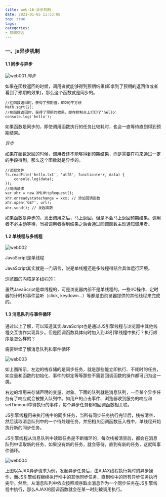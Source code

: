 ```yaml
---
title: web-16-异步机制
date: 2021-01-05 11:53:08
top: true
tags:
categories:
- 前端综合
---
```

### 一、js异步机制
####  1.1 同步与异步
![web001](https://alivnram-test.oss-cn-beijing.aliyuncs.com/alivnblog/web001.jpg)
*同步*  

如果在函数返回的时候，调用者就能够得到预期结果(即拿到了预期的返回值或者看到了预期的效果)，那么这个函数就是同步的。
```
//在函数返回时，获得了预期值，即2的平方根
Math.sqrt(2);
//在函数返回时，获得了预期的效果，即在控制台上打印了'hello'
console.log('hello');
```
如果函数是同步的，即使调用函数执行的任务比较耗时，也会一直等待直到得到预期结果。

*异步*

如果在函数返回的时候，调用者还不能够得到预期结果，而是需要在将来通过一定的手段得到，那么这个函数就是异步的。
```
//读取文件
fs.readFile('hello.txt', 'utf8', function(err, data) {
    console.log(data);
});
//网络请求
var xhr = new XMLHttpRequest();
xhr.onreadystatechange = xxx; // 添加回调函数
xhr.open('GET', url);
xhr.send(); // 发起函数
```
如果函数是异步的，发出调用之后，马上返回，但是不会马上返回预期结果。调用者不必主动等待，当被调用者得到结果之后会通过回调函数主动通知调用者。

#### 1.2 单线程与多线程
![web002](https://alivnram-test.oss-cn-beijing.aliyuncs.com/alivnblog/web002.jpg)

JavaScript是单线程

JavaScript其实就是一门语言，说是单线程还是多线程得结合具体运行环境。

浏览器的内核是多线程的；

虽然JavaScript是单线程的，可是浏览器内部不是单线程的。一些I/O操作、定时器的计时和事件监听（click, keydown...）等都是由浏览器提供的其他线程来完成的。

#### 1.3 消息队列与事件循环
通过以上了解，可以知道其实JavaScript也是通过JS引擎线程与浏览器中其他线程交互协作实现异步。但是回调函数具体何时加入到JS引擎线程中执行？执行顺序是怎么样的？

需要继续了解消息队列和事件循环

![web003](https://alivnram-test.oss-cn-beijing.aliyuncs.com/alivnblog/web003.jpg)

如上图所示，左边的栈存储的是同步任务，就是那些能立即执行、不耗时的任务，如变量和函数的初始化、事件的绑定等等那些不需要回调函数的操作都可归为这一类。

右边的堆用来存储声明的变量、对象。下面的队列就是消息队列，一旦某个异步任务有了响应就会被推入队列中。如用户的点击事件、浏览器收到服务的响应和setTimeout中待执行的事件，每个异步任务都和回调函数相关联。

JS引擎线程用来执行栈中的同步任务，当所有同步任务执行完毕后，栈被清空，然后读取消息队列中的一个待处理任务，并把相关回调函数压入栈中，单线程开始执行新的同步任务。

JS引擎线程从消息队列中读取任务是不断循环的，每次栈被清空后，都会在消息队列中读取新的任务，如果没有新的任务，就会等待，直到有新的任务，这就叫事件循环。

![web004](https://alivnram-test.oss-cn-beijing.aliyuncs.com/alivnblog/web004.jpg)

上图以AJAX异步请求为例，发起异步任务后，由AJAX线程执行耗时的异步操作，而JS引擎线程继续执行堆中的其他同步任务，直到堆中的所有异步任务执行完毕。然后，从消息队列中依次按照顺序取出消息作为一个同步任务在JS引擎线程中执行，那么AJAX的回调函数就会在某一时刻被调用执行。
